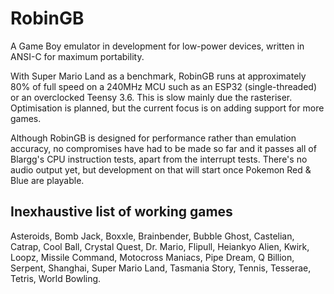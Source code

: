 # RobinGB
A Game Boy emulator in development for low-power devices, written in ANSI-C for maximum portability.

With Super Mario Land as a benchmark, RobinGB runs at approximately 80% of full speed on a 240MHz MCU such as an ESP32 (single-threaded) or an overclocked Teensy 3.6. This is slow mainly due the rasteriser. Optimisation is planned, but the current focus is on adding support for more games.

Although RobinGB is designed for performance rather than emulation accuracy, no compromises have had to be made so far and it passes all of Blargg's CPU instruction tests, apart from the interrupt tests. There's no audio output yet, but development on that will start once Pokemon Red & Blue are playable.

## Inexhaustive list of working games
Asteroids, Bomb Jack, Boxxle, Brainbender, Bubble Ghost, Castelian, Catrap, Cool Ball, Crystal Quest, Dr. Mario, Flipull, Heiankyo Alien, Kwirk, Loopz, Missile Command, Motocross Maniacs, Pipe Dream, Q Billion, Serpent, Shanghai, Super Mario Land, Tasmania Story, Tennis, Tesserae, Tetris, World Bowling.
